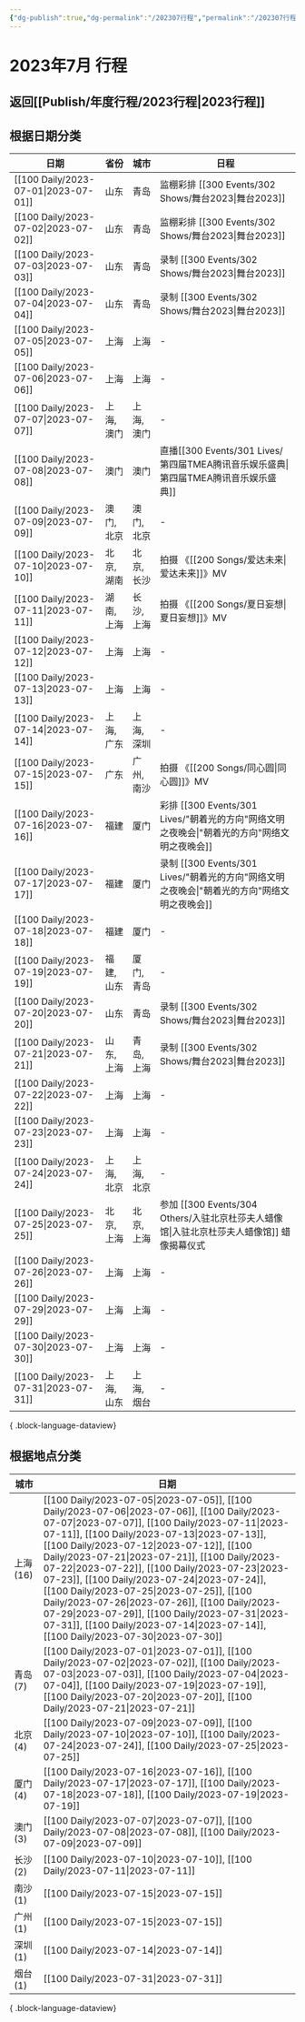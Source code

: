 ```yaml
---
{"dg-publish":true,"dg-permalink":"/202307行程","permalink":"/202307行程/","created":"2023-08-25T13:05:19.923+08:00","updated":"2023-09-01T00:32:26.526+08:00"}
---
```


# 2023年7月 行程

## 返回[[Publish/年度行程/2023行程\|2023行程]]

## 根据日期分类

| 日期                                      | 省份     | 城市     | 日程                        |
| --------------------------------------- | ------ | ------ | ------------------------- |
| [[100 Daily/2023-07-01\|2023-07-01]] | 山东     | 青岛     | 监棚彩排 [[300 Events/302 Shows/舞台2023\|舞台2023]]           |
| [[100 Daily/2023-07-02\|2023-07-02]] | 山东     | 青岛     | 监棚彩排 [[300 Events/302 Shows/舞台2023\|舞台2023]]           |
| [[100 Daily/2023-07-03\|2023-07-03]] | 山东     | 青岛     | 录制 [[300 Events/302 Shows/舞台2023\|舞台2023]]             |
| [[100 Daily/2023-07-04\|2023-07-04]] | 山东     | 青岛     | 录制 [[300 Events/302 Shows/舞台2023\|舞台2023]]             |
| [[100 Daily/2023-07-05\|2023-07-05]] | 上海     | 上海     | \-                        |
| [[100 Daily/2023-07-06\|2023-07-06]] | 上海     | 上海     | \-                        |
| [[100 Daily/2023-07-07\|2023-07-07]] | 上海, 澳门 | 上海, 澳门 | \-                        |
| [[100 Daily/2023-07-08\|2023-07-08]] | 澳门     | 澳门     | 直播[[300 Events/301 Lives/第四届TMEA腾讯音乐娱乐盛典\|第四届TMEA腾讯音乐娱乐盛典]]     |
| [[100 Daily/2023-07-09\|2023-07-09]] | 澳门, 北京 | 澳门, 北京 | \-                        |
| [[100 Daily/2023-07-10\|2023-07-10]] | 北京, 湖南 | 北京, 长沙 | 拍摄 《[[200 Songs/爱达未来\|爱达未来]]》MV           |
| [[100 Daily/2023-07-11\|2023-07-11]] | 湖南, 上海 | 长沙, 上海 | 拍摄 《[[200 Songs/夏日妄想\|夏日妄想]]》MV           |
| [[100 Daily/2023-07-12\|2023-07-12]] | 上海     | 上海     | \-                        |
| [[100 Daily/2023-07-13\|2023-07-13]] | 上海     | 上海     | \-                        |
| [[100 Daily/2023-07-14\|2023-07-14]] | 上海, 广东 | 上海, 深圳 | \-                        |
| [[100 Daily/2023-07-15\|2023-07-15]] | 广东     | 广州, 南沙 | 拍摄 《[[200 Songs/同心圆\|同心圆]]》MV            |
| [[100 Daily/2023-07-16\|2023-07-16]] | 福建     | 厦门     | 彩排 [[300 Events/301 Lives/"朝着光的方向"网络文明之夜晚会\|"朝着光的方向"网络文明之夜晚会]]   |
| [[100 Daily/2023-07-17\|2023-07-17]] | 福建     | 厦门     | 录制 [[300 Events/301 Lives/"朝着光的方向"网络文明之夜晚会\|"朝着光的方向"网络文明之夜晚会]]   |
| [[100 Daily/2023-07-18\|2023-07-18]] | 福建     | 厦门     | \-                        |
| [[100 Daily/2023-07-19\|2023-07-19]] | 福建, 山东 | 厦门, 青岛 | \-                        |
| [[100 Daily/2023-07-20\|2023-07-20]] | 山东     | 青岛     | 录制 [[300 Events/302 Shows/舞台2023\|舞台2023]]             |
| [[100 Daily/2023-07-21\|2023-07-21]] | 山东, 上海 | 青岛, 上海 | 录制 [[300 Events/302 Shows/舞台2023\|舞台2023]]             |
| [[100 Daily/2023-07-22\|2023-07-22]] | 上海     | 上海     | \-                        |
| [[100 Daily/2023-07-23\|2023-07-23]] | 上海     | 上海     | \-                        |
| [[100 Daily/2023-07-24\|2023-07-24]] | 上海, 北京 | 上海, 北京 | \-                        |
| [[100 Daily/2023-07-25\|2023-07-25]] | 北京, 上海 | 北京, 上海 | 参加 [[300 Events/304 Others/入驻北京杜莎夫人蜡像馆\|入驻北京杜莎夫人蜡像馆]] 蜡像揭幕仪式 |
| [[100 Daily/2023-07-26\|2023-07-26]] | 上海     | 上海     | \-                        |
| [[100 Daily/2023-07-29\|2023-07-29]] | 上海     | 上海     | \-                        |
| [[100 Daily/2023-07-30\|2023-07-30]] | 上海     | 上海     | \-                        |
| [[100 Daily/2023-07-31\|2023-07-31]] | 上海, 山东 | 上海, 烟台 | \-                        |

{ .block-language-dataview}


## 根据地点分类

| 城市      | 日期                                                                                                                                                                                                                                                                                                                                                                                                                                                                                                                                                                                                                                                                             |
| ------- | ------------------------------------------------------------------------------------------------------------------------------------------------------------------------------------------------------------------------------------------------------------------------------------------------------------------------------------------------------------------------------------------------------------------------------------------------------------------------------------------------------------------------------------------------------------------------------------------------------------------------------------------------------------------------------ |
| 上海 (16) | [[100 Daily/2023-07-05\|2023-07-05]], [[100 Daily/2023-07-06\|2023-07-06]], [[100 Daily/2023-07-07\|2023-07-07]], [[100 Daily/2023-07-11\|2023-07-11]], [[100 Daily/2023-07-13\|2023-07-13]], [[100 Daily/2023-07-12\|2023-07-12]], [[100 Daily/2023-07-21\|2023-07-21]], [[100 Daily/2023-07-22\|2023-07-22]], [[100 Daily/2023-07-23\|2023-07-23]], [[100 Daily/2023-07-24\|2023-07-24]], [[100 Daily/2023-07-25\|2023-07-25]], [[100 Daily/2023-07-26\|2023-07-26]], [[100 Daily/2023-07-29\|2023-07-29]], [[100 Daily/2023-07-31\|2023-07-31]], [[100 Daily/2023-07-14\|2023-07-14]], [[100 Daily/2023-07-30\|2023-07-30]] |
| 青岛 (7)  | [[100 Daily/2023-07-01\|2023-07-01]], [[100 Daily/2023-07-02\|2023-07-02]], [[100 Daily/2023-07-03\|2023-07-03]], [[100 Daily/2023-07-04\|2023-07-04]], [[100 Daily/2023-07-19\|2023-07-19]], [[100 Daily/2023-07-20\|2023-07-20]], [[100 Daily/2023-07-21\|2023-07-21]]                                                                                                                                                                                                                                                                                                                                                                                  |
| 北京 (4)  | [[100 Daily/2023-07-09\|2023-07-09]], [[100 Daily/2023-07-10\|2023-07-10]], [[100 Daily/2023-07-24\|2023-07-24]], [[100 Daily/2023-07-25\|2023-07-25]]                                                                                                                                                                                                                                                                                                                                                                                                                                                                                                             |
| 厦门 (4)  | [[100 Daily/2023-07-16\|2023-07-16]], [[100 Daily/2023-07-17\|2023-07-17]], [[100 Daily/2023-07-18\|2023-07-18]], [[100 Daily/2023-07-19\|2023-07-19]]                                                                                                                                                                                                                                                                                                                                                                                                                                                                                                             |
| 澳门 (3)  | [[100 Daily/2023-07-07\|2023-07-07]], [[100 Daily/2023-07-08\|2023-07-08]], [[100 Daily/2023-07-09\|2023-07-09]]                                                                                                                                                                                                                                                                                                                                                                                                                                                                                                                                                      |
| 长沙 (2)  | [[100 Daily/2023-07-10\|2023-07-10]], [[100 Daily/2023-07-11\|2023-07-11]]                                                                                                                                                                                                                                                                                                                                                                                                                                                                                                                                                                                               |
| 南沙 (1)  | [[100 Daily/2023-07-15\|2023-07-15]]                                                                                                                                                                                                                                                                                                                                                                                                                                                                                                                                                                                                                                        |
| 广州 (1)  | [[100 Daily/2023-07-15\|2023-07-15]]                                                                                                                                                                                                                                                                                                                                                                                                                                                                                                                                                                                                                                        |
| 深圳 (1)  | [[100 Daily/2023-07-14\|2023-07-14]]                                                                                                                                                                                                                                                                                                                                                                                                                                                                                                                                                                                                                                        |
| 烟台 (1)  | [[100 Daily/2023-07-31\|2023-07-31]]                                                                                                                                                                                                                                                                                                                                                                                                                                                                                                                                                                                                                                        |

{ .block-language-dataview}
